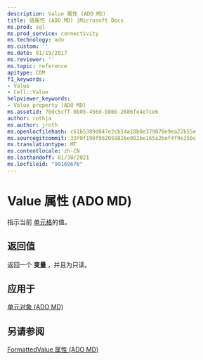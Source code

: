 ```yaml
---
description: Value 属性 (ADO MD)
title: 值属性 (ADO MD) |Microsoft Docs
ms.prod: sql
ms.prod_service: connectivity
ms.technology: ado
ms.custom: ''
ms.date: 01/19/2017
ms.reviewer: ''
ms.topic: reference
apitype: COM
f1_keywords:
- Value
- Cell::Value
helpviewer_keywords:
- Value property [ADO MD]
ms.assetid: 70dc5cff-0b05-456d-b86b-2686fe4e7ce6
author: rothja
ms.author: jroth
ms.openlocfilehash: c61b5389d847e2cb14a18b0e379078e9ea22b55e
ms.sourcegitcommit: 33f0f190f962059826e002be165a2bef4f9e350c
ms.translationtype: MT
ms.contentlocale: zh-CN
ms.lasthandoff: 01/30/2021
ms.locfileid: "99169676"
---
```

# <a name="value-property-ado-md"></a>Value 属性 (ADO MD)
指示当前 [单元格](./cell-object-ado-md.md)的值。  
  
## <a name="return-values"></a>返回值  
 返回一个 **变量** ，并且为只读。  
  
## <a name="applies-to"></a>应用于  
 [单元对象 (ADO MD)](./cell-object-ado-md.md)  
  
## <a name="see-also"></a>另请参阅  
 [FormattedValue 属性 (ADO MD)](./formattedvalue-property-ado-md.md)